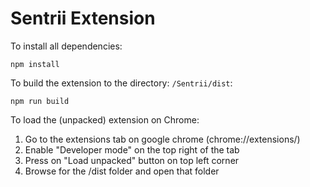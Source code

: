# Sentrii Extension

To install all dependencies:

```
npm install
```

To build the extension to the directory: `/Sentrii/dist`:

```
npm run build
```

To load the (unpacked) extension on Chrome:

1. Go to the extensions tab on google chrome (chrome://extensions/)
2. Enable "Developer mode" on the top right of the tab
3. Press on "Load unpacked" button on top left corner
4. Browse for the /dist folder and open that folder
